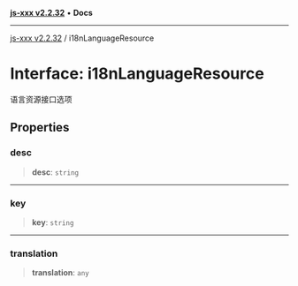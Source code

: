[**js-xxx v2.2.32**](../README.md) • **Docs**

***

[js-xxx v2.2.32](../README.md) / i18nLanguageResource

# Interface: i18nLanguageResource

语言资源接口选项

## Properties

### desc

> **desc**: `string`

***

### key

> **key**: `string`

***

### translation

> **translation**: `any`
